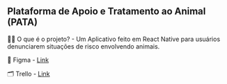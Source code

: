 ## Plataforma de Apoio e Tratamento ao Animal (PATA)

🙋‍♀️ O que é o projeto? - Um Aplicativo feito em React Native para usuários denunciarem situações de risco envolvendo animais.

🎨 Figma - [Link](https://www.figma.com/files/project/96563334/EcoVigilancia?fuid=1043646466941053185)

🗂️ Trello - [Link](https://trello.com/w/pataapp)
